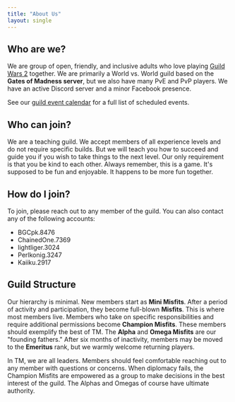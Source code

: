 ```yaml
---
title: "About Us"
layout: single
---
```


## Who are we?

We are group of open, friendly, and inclusive adults who love playing [Guild Wars 2](https://www.guildwars2.com) together. We are primarily a World vs. World guild based on the **Gates of Madness server**, but we also have many PvE and PvP players. We have an active Discord server and a minor Facebook presence.

See our [guild event calendar](/calendar) for a full list of scheduled events.

## Who can join?

We are a teaching guild. We accept members of all experience levels and do not require specific builds. But we will teach you how to succeed and guide you if you wish to take things to the next level. Our only requirement is that you be kind to each other. Always remember, this is a game. It's supposed to be fun and enjoyable. It happens to be more fun together.

## How do I join?

To join, please reach out to any member of the guild. You can also contact any of the following accounts:

* BGCpk.8476
* ChainedOne.7369
* lightliger.3024
* Perlkonig.3247
* Kaiiku.2917

## Guild Structure

Our hierarchy is minimal. New members start as **Mini Misfits**. After a period of activity and participation, they become full-blown **Misfits**. This is where most members live. Members who take on specific responsibilities and require additional permissions become **Champion Misfits**. These members should exemplify the best of TM. The **Alpha** and **Omega Misfits** are our "founding fathers." After six months of inactivity, members may be moved to the **Emeritus** rank, but we warmly welcome returning players.

In TM, we are all leaders. Members should feel comfortable reaching out to any member with questions or concerns. When diplomacy fails, the Champion Misfits are empowered as a group to make decisions in the best interest of the guild. The Alphas and Omegas of course have ultimate authority.
